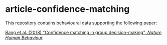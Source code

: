 # article-confidence-matching

This repository contains behavioural data supporting the following paper:

<a href="https://www.nature.com/articles/s41562-017-0117"> Bang et al. (2018) "Confidence matching in group decision-making", *Nature Human Behaviour*<a/>

